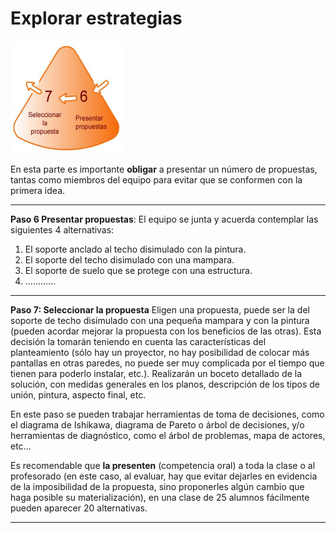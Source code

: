 # Explorar estrategias

![](/assets/10.png)

En esta parte es importante **obligar** a presentar un número de propuestas, tantas como miembros del equipo para evitar que se conformen con la primera idea.

---

**Paso 6 Presentar propuestas**: El equipo se junta y acuerda contemplar las siguientes 4
alternativas:
1.  El soporte anclado al techo disimulado con la pintura.
1.  El soporte del techo disimulado con una mampara.
1.  El soporte de suelo que se protege con una estructura.
1.  ………...

----
**Paso 7: Seleccionar la propuesta** Eligen una propuesta, puede ser la del soporte de techo
disimulado con una pequeña mampara y con la pintura (pueden acordar mejorar la propuesta con los beneficios de las otras).
Esta decisión la tomarán teniendo en cuenta las características del planteamiento (sólo hay un proyector, no hay posibilidad de colocar más pantallas en otras paredes, no puede ser muy complicada por el tiempo que tienen para poderlo instalar, etc.).
Realizarán un boceto detallado de la solución, con medidas generales en los planos, descripción de los tipos de unión, pintura, aspecto final, etc.

En este paso se  pueden  trabajar herramientas  de  toma  de  decisiones,  como  el  diagrama  de  Ishikawa, diagrama de Pareto o árbol de decisiones, y/o herramientas de diagnóstico, como el árbol de problemas, mapa de actores, etc...

Es recomendable que **la presenten** (competencia oral) a toda la clase o al profesorado (en este caso, al evaluar, hay que evitar dejarles en evidencia de la imposibilidad de la propuesta, sino proponerles algún cambio que haga posible su materialización), en una clase de 25 alumnos fácilmente pueden aparecer 20 alternativas.

---
